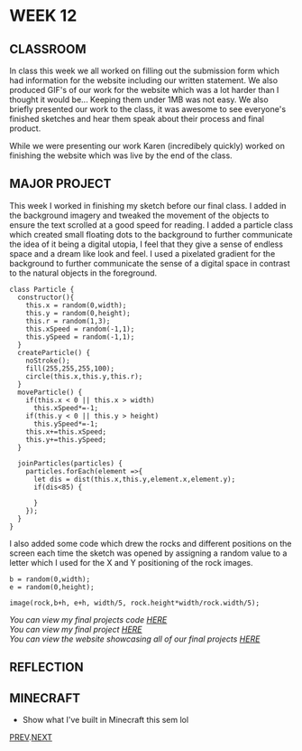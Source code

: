 # WEEK 12

## CLASSROOM
In class this week we all worked on filling out the submission form which had information for the website including our written statement. We also produced GIF's of our work for the website which was a lot harder than I thought it would be... Keeping them under 1MB was not easy. We also briefly presented our work to the class, it was awesome to see everyone's finished sketches and hear them speak about their process and final product.

While we were presenting our work Karen (incredibely quickly) worked on finishing the website which was live by the end of the class.

## MAJOR PROJECT
This week I worked in finishing my sketch before our final class. I added in the background imagery and tweaked the movement of the objects to ensure the text scrolled at a good speed for reading. I added a particle class which created small floating dots to the background to further communicate the idea of it being a digital utopia, I feel that they give a sense of endless space and a dream like look and feel. I used a pixelated gradient for the background to further communicate the sense of a digital space in contrast to the natural objects in the foreground.

``` // 
class Particle {
  constructor(){
    this.x = random(0,width);
    this.y = random(0,height);
    this.r = random(1,3);
    this.xSpeed = random(-1,1);
    this.ySpeed = random(-1,1);
  }
  createParticle() {
    noStroke();
    fill(255,255,255,100);
    circle(this.x,this.y,this.r);
  }
  moveParticle() {
    if(this.x < 0 || this.x > width)
      this.xSpeed*=-1;
    if(this.y < 0 || this.y > height)
      this.ySpeed*=-1;
    this.x+=this.xSpeed;
    this.y+=this.ySpeed;
  }

  joinParticles(particles) {
    particles.forEach(element =>{
      let dis = dist(this.x,this.y,element.x,element.y);
      if(dis<85) {

      }
    });
  }
}
``` 

I also added some code which drew the rocks and different positions on the screen each time the sketch was opened by assigning a random value to a letter which I used for the X and Y positioning of the rock images.
``` // 
b = random(0,width);
e = random(0,height);

image(rock,b+h, e+h, width/5, rock.height*width/rock.width/5);
``` 
*You can view my final projects code [HERE](https://github.com/HamishPayne/CODE-WORDS/blob/master/Processing/NEOTOPIA/NEOTOPIA.js)*\
*You can view my final project [HERE](https://hamishpayne.github.io/CODE-WORDS/Processing/NEOTOPIA/)*\
*You can view the website showcasing all of our final projects [HERE](http://digbeyond.com/codeWords/list.php)*

## REFLECTION


## MINECRAFT
- Show what I've built in Minecraft this sem lol

[PREV](https://github.com/HamishPayne/CODE-WORDS/edit/master/Classroom/Week-11).[NEXT](https://github.com/HamishPayne/CODE-WORDS/edit/master/Classroom/Week-13)
